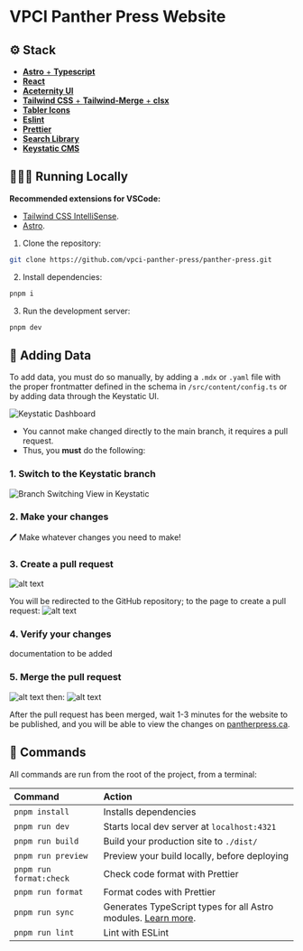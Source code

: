 # VPCI Panther Press Website

## ⚙️ Stack

- [**Astro** + **Typescript**](https://astro.build/)
- [**React**](https://react.dev?uwu=true)
- [**Aceternity UI**](https://ui.aceternity.com/components/)
- [**Tailwind CSS** + **Tailwind-Merge** + **clsx**](https://tailwindcss.com/)
- [**Tabler Icons**](https://tabler-icons.io/i/)
- [**Eslint**](https://eslint.org/)
- [**Prettier**](https://prettier.io/)
- [**Search Library**](https://pagefind.app/)
- [**Keystatic CMS**](https://keystatic.com/)

## 👨🏻‍💻 Running Locally

**Recommended extensions for VSCode:**

- [Tailwind CSS IntelliSense](https://marketplace.visualstudio.com/items?itemName=bradlc.vscode-tailwindcss).
- [Astro](https://marketplace.visualstudio.com/items?itemName=astro-build.astro-vscode).

1. Clone the repository:

```bash
git clone https://github.com/vpci-panther-press/panther-press.git
```

2. Install dependencies:

```bash
pnpm i
```

3. Run the development server:

```bash
pnpm dev
```

## 📄 Adding Data

To add data, you must do so manually, by adding a `.mdx` or `.yaml` file with the proper frontmatter defined in the schema in `/src/content/config.ts` or by adding data through the Keystatic UI.

![Keystatic Dashboard](https://us-east-1.tixte.net/uploads/pi.tixte.co/keystaticdash.png)

- You cannot make changed directly to the main branch, it requires a pull request.
- Thus, you **must** do the following:

### 1. Switch to the Keystatic branch

![Branch Switching View in Keystatic](https://us-east-1.tixte.net/uploads/pi.tixte.co/firefox_zCfXXWa72n.png)

### 2. Make your changes

🖊️ Make whatever changes you need to make!

### 3. Create a pull request

![alt text](https://us-east-1.tixte.net/uploads/pi.tixte.co/firefox_jRTpM2aK7j.png)

You will be redirected to the GitHub repository; to the page to create a pull request:
![alt text](https://us-east-1.tixte.net/uploads/pi.tixte.co/firefox_G1tjwPgmR9.png)

### 4. Verify your changes

documentation to be added

### 5. Merge the pull request

![alt text](https://us-east-1.tixte.net/uploads/pi.tixte.co/firefox_VnRvWDpWQV.png)
then:
![alt text](https://us-east-1.tixte.net/uploads/pi.tixte.co/firefox_0Tse1NjyK1.png)

After the pull request has been merged, wait 1-3 minutes for the website to be published, and you will be able to view the changes on [pantherpress.ca](https://pantherpress.ca).

## 🧞 Commands

All commands are run from the root of the project, from a terminal:

| Command                 | Action                                                                                                                           |
| :---------------------- | :------------------------------------------------------------------------------------------------------------------------------- |
| `pnpm install`          | Installs dependencies                                                                                                            |
| `pnpm run dev`          | Starts local dev server at `localhost:4321`                                                                                      |
| `pnpm run build`        | Build your production site to `./dist/`                                                                                          |
| `pnpm run preview`      | Preview your build locally, before deploying                                                                                     |
| `pnpm run format:check` | Check code format with Prettier                                                                                                  |
| `pnpm run format`       | Format codes with Prettier                                                                                                       |
| `pnpm run sync`         | Generates TypeScript types for all Astro modules. [Learn more](https://docs.astro.build/en/reference/cli-reference/#astro-sync). |
| `pnpm run lint`         | Lint with ESLint                                                                                                                 |
